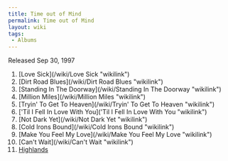 ```yaml
---
title: Time out of Mind
permalink: Time out of Mind
layout: wiki
tags:
 - Albums
---
```


Released Sep 30, 1997

1.  [Love Sick](/wiki/Love Sick "wikilink")
2.  [Dirt Road Blues](/wiki/Dirt Road Blues "wikilink")
3.  [Standing In The Doorway](/wiki/Standing In The Doorway "wikilink")
4.  [Million Miles](/wiki/Million Miles "wikilink")
5.  [Tryin' To Get To Heaven](/wiki/Tryin' To Get To Heaven "wikilink")
6.  ['Til I Fell In Love With
    You]('Til I Fell In Love With You "wikilink")
7.  [Not Dark Yet](/wiki/Not Dark Yet "wikilink")
8.  [Cold Irons Bound](/wiki/Cold Irons Bound "wikilink")
9.  [Make You Feel My Love](/wiki/Make You Feel My Love "wikilink")
10. [Can't Wait](/wiki/Can't Wait "wikilink")
11. [Highlands](/wiki/Highlands "wikilink")

